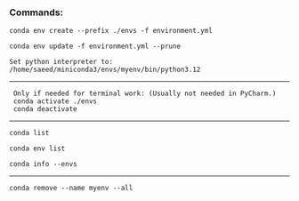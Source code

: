 ### Commands:
```
conda env create --prefix ./envs -f environment.yml
```
```
conda env update -f environment.yml --prune
```
```
Set python interpreter to: /home/saeed/miniconda3/envs/myenv/bin/python3.12
```

---
     Only if needed for terminal work: (Usually not needed in PyCharm.)
     conda activate ./envs
     conda deactivate
---
```
conda list
```
```
conda env list
```
```
conda info --envs
```
---
```
conda remove --name myenv --all
```